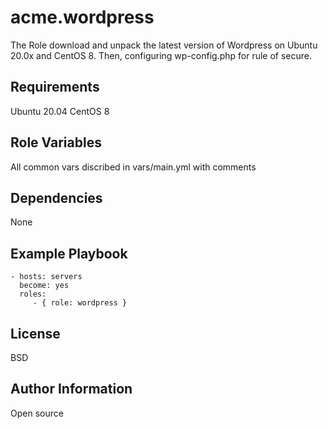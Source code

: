 acme.wordpress
=========

The Role download and unpack the latest version of Wordpress on Ubuntu 20.0x and CentOS 8.
Then, configuring wp-config.php for rule of secure.

Requirements
------------

Ubuntu 20.04
CentOS 8

Role Variables
--------------

All common vars discribed in vars/main.yml with comments


Dependencies
------------
None

Example Playbook
----------------

    - hosts: servers
      become: yes
      roles:
         - { role: wordpress }
License
-------

BSD

Author Information
------------------
Open source
